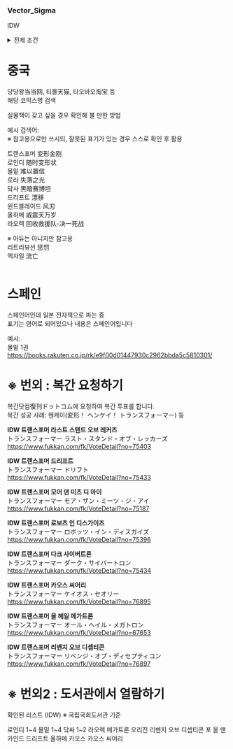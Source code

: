 ### Vector_Sigma
IDW

<details>
<summary>
전제 조건
</summary>
1. 프리미엄에 지쳤음<br>
2. 언어가 상관없다면 시도해 볼 만한 방법 <br/>
</details>

# 중국<br/>
당당왕当当网, 티몰天猫, 타오바오淘宝 등<br/>
해당 코믹스명 검색<br/>

실물책이 갖고 싶을 경우 확인해 볼 만한 방법<br/>

예시 검색어:<br/>
※ 참고용으로만 쓰시되, 잘못된 표기가 있는 경우 스스로 확인 후 활용<br/>

트랜스포머 变形金刚<br/>
로인디 随时变形状<br/>
몰밑 难以置信<br/>
로라 失落之光<br/>
닼사 黑暗赛博坦<br/>
드리프트 漂移<br/>
윈드블레이드 风刃<br/>
올하메 威震天万岁<br/>
라오렉 回收救援队-决一死战<br/>

※ 아듀는 아니지만 참고용<br/>
리트리뷰션 惩罚<br/>
엑자일 流亡<br/>
<br/>



# 스페인<br/>
스페인어인데 일본 전자책으로 파는 중<br/>
표기는 영어로 되어있으나 내용은 스페인어입니다<br/>

예시:<br/>
몰밑 1권 <br/>
https://books.rakuten.co.jp/rk/e9f00d01447930c2962bbda5c5810301/<br/>


# ※ 번외 : 복간 요청하기<br/>

복간닷컴復刊ドットコム에 요청하여 복간 투표를 합니다.<br/>
복간 성공 사례: 헨케이(変形！ ヘンケイ！ トランスフォーマー) 등<br/>

**IDW 트랜스포머 라스트 스탠드 오브 레커즈**<br/>
トランスフォーマー ラスト・スタンド・オブ・レッカーズ<br/>
https://www.fukkan.com/fk/VoteDetail?no=75403<br/>

**IDW 트랜스포머 드리프트**<br/>
トランスフォーマー ドリフト<br/>
https://www.fukkan.com/fk/VoteDetail?no=75433<br/>

**IDW 트랜스포머 모어 댄 미츠 디 아이**<br/>
トランスフォーマー モア・ザン・ミーツ・ジ・アイ<br/>
https://www.fukkan.com/fk/VoteDetail?no=75187<br/>

**IDW 트랜스포머 로보츠 인 디스가이즈**<br/>
トランスフォーマー ロボッツ・イン・ディスガイズ<br/>
https://www.fukkan.com/fk/VoteDetail?no=75396<br/>

**IDW 트랜스포머 다크 사이버트론**<br/>
トランスフォーマー ダーク・サイバートロン<br/>
https://www.fukkan.com/fk/VoteDetail?no=75434<br/>

**IDW 트랜스포머 카오스 씨어리**<br/>
トランスフォーマー ケイオス・セオリー<br/>
https://www.fukkan.com/fk/VoteDetail?no=76895<br/>

**IDW 트랜스포머 올 헤일 메가트론**<br/>
トランスフォーマー オール・ヘイル・メガトロン<br/>
https://www.fukkan.com/fk/VoteDetail?no=67653<br/>

**IDW 트랜스포머 리벤지 오브 디셉티콘**<br/>
トランスフォーマー リベンジ・オブ・ディセプティコン<br/>
https://www.fukkan.com/fk/VoteDetail?no=76897<br/>

# ※ 번외2 : 도서관에서 열람하기<br/>

확인된 리스트 (IDW)
※ 국립국회도서관 기준

로인디 1~4
몰밑 1~4
닼싸 1~2
라오렉
메가트론 오리진
리벤지 오브 디셉티콘
포 올 맨카인드
드리프트
올하메
카오스
카오스 씨어리
